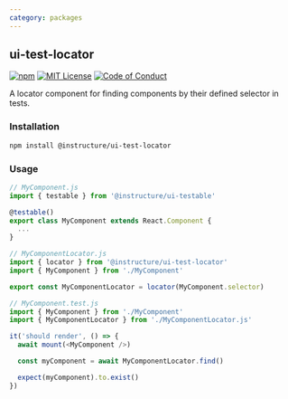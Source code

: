 ```yaml
---
category: packages
---
```


## ui-test-locator

[![npm][npm]][npm-url]
[![MIT License][license-badge]][license]
[![Code of Conduct][coc-badge]][coc]

A locator component for finding components by their defined selector in tests.

### Installation

```sh
npm install @instructure/ui-test-locator
```

### Usage

```javascript
// MyComponent.js
import { testable } from '@instructure/ui-testable'

@testable()
export class MyComponent extends React.Component {
  ...
}

// MyComponentLocator.js
import { locator } from '@instructure/ui-test-locator'
import { MyComponent } from './MyComponent'

export const MyComponentLocator = locator(MyComponent.selector)

// MyComponent.test.js
import { MyComponent } from './MyComponent'
import { MyComponentLocator } from './MyComponentLocator.js'

it('should render', () => {
  await mount(<MyComponent />)

  const myComponent = await MyComponentLocator.find()

  expect(myComponent).to.exist()
})
```

[npm]: https://img.shields.io/npm/v/@instructure/ui-test-locator.svg
[npm-url]: https://npmjs.com/package/@instructure/ui-test-locator
[license-badge]: https://img.shields.io/npm/l/instructure-ui.svg?style=flat-square
[license]: https://github.com/instructure/instructure-ui/blob/master/LICENSE
[coc-badge]: https://img.shields.io/badge/code%20of-conduct-ff69b4.svg?style=flat-square
[coc]: https://github.com/instructure/instructure-ui/blob/master/CODE_OF_CONDUCT.md
